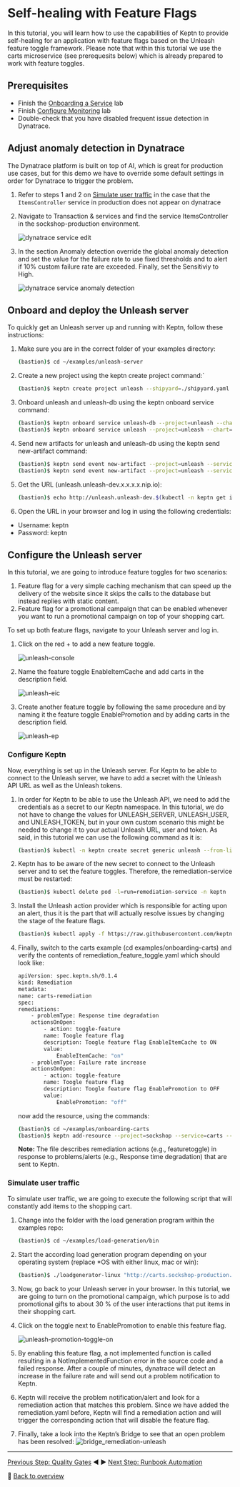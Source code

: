 # Self-healing with Feature Flags

In this tutorial, you will learn how to use the capabilities of Keptn to provide self-healing for an application with feature flags based on the Unleash feature toggle framework. Please note that within this tutorial we use the carts microservice (see prerequesits below) which is already prepared to work with feature toggles.

## Prerequisites

- Finish the [Onboarding a Service] lab
- Finish [Configure Monitoring] lab
- Double-check that you have disabled frequent issue detection in Dynatrace.

## Adjust anomaly detection in Dynatrace

The Dynatrace platform is built on top of AI, which is great for production use cases, but for this demo we have to override some default settings in order for Dynatrace to trigger the problem.

1. Refer to steps 1 and 2 on [Simulate user traffic](#simulate-user-traffic) in the case that the `ItemsController` service in production does not appear on dynatrace

1. Navigate to Transaction & services and find the service ItemsController in the sockshop-production environment.

    ![dynatrace service edit](../assets/dynatrace-service-edit.png)

1. In the section Anomaly detection override the global anomaly detection and set the value for the failure rate to use fixed thresholds and to alert if 10% custom failure rate are exceeded. Finally, set the Sensitiviy to High.

    ![dynatrace service anomaly detection](../assets/dynatrace-service-anomaly-detection.png)

## Onboard and deploy the Unleash server

To quickly get an Unleash server up and running with Keptn, follow these instructions:

1. Make sure you are in the correct folder of your examples directory:

    ```bash
    (bastion)$ cd ~/examples/unleash-server
    ```

1. Create a new project using the keptn create project command:`

    ```bash
    (bastion)$ keptn create project unleash --shipyard=./shipyard.yaml
    ```

1. Onboard unleash and unleash-db using the keptn onboard service command:

    ```bash 
    (bastion)$ keptn onboard service unleash-db --project=unleash --chart=./unleash-db
    (bastion)$ keptn onboard service unleash --project=unleash --chart=./unleash
    ```

1. Send new artifacts for unleash and unleash-db using the keptn send new-artifact command:

    ```bash
    (bastion)$ keptn send event new-artifact --project=unleash --service=unleash-db --image=postgres:10.4
    (bastion)$ keptn send event new-artifact --project=unleash --service=unleash --image=docker.io/keptnexamples/unleash:1.0.0
    ```

1. Get the URL (unleash.unleash-dev.x.x.x.x.nip.io):

    ```bash 
    (bastion)$ echo http://unleash.unleash-dev.$(kubectl -n keptn get ingress api-keptn-ingress -ojsonpath='{.spec.rules[0].host}')
    ```

1. Open the URL in your browser and log in using the following credentials:

- Username: keptn
- Password: keptn

## Configure the Unleash server

In this tutorial, we are going to introduce feature toggles for two scenarios:

1. Feature flag for a very simple caching mechanism that can speed up the delivery of the website since it skips the calls to the database but instead replies with static content.
1. Feature flag for a promotional campaign that can be enabled whenever you want to run a promotional campaign on top of your shopping cart.

To set up both feature flags, navigate to your Unleash server and log in.

1. Click on the red + to add a new feature toggle.

    ![unleash-console](../assets/unleash-console.png)

1. Name the feature toggle EnableItemCache and add carts in the description field.

    ![unleash-eic](../assets/unleash-eic.png)

1. Create another feature toggle by following the same procedure and by naming it the feature toggle EnablePromotion and by adding carts in the description field.

    ![unleash-ep](../assets/unleash-ep.png)

### Configure Keptn

Now, everything is set up in the Unleash server. For Keptn to be able to connect to the Unleash server, we have to add a secret with the Unleash API URL as well as the Unleash tokens.

1. In order for Keptn to be able to use the Unleash API, we need to add the credentials as a secret to our Keptn namespace. In this tutorial, we do not have to change the values for UNLEASH_SERVER, UNLEASH_USER, and UNLEASH_TOKEN, but in your own custom scenario this might be needed to change it to your actual Unleash URL, user and token. As said, in this tutorial we can use the following command as it is:

    ```bash
    (bastion)$ kubectl -n keptn create secret generic unleash --from-literal="UNLEASH_SERVER_URL=http://unleash.unleash-dev/api" --from-literal="UNLEASH_USER=keptn" --from-literal="UNLEASH_TOKEN=keptn"
    ```

1. Keptn has to be aware of the new secret to connect to the Unleash server and to set the feature toggles. Therefore, the remediation-service must be restarted:

    ```bash
    (bastion)$ kubectl delete pod -l=run=remediation-service -n keptn
    ```
1. Install the Unleash action provider which is responsible for acting upon an alert, thus it is the part that will actually resolve issues by changing the stage of the feature flags.
    ```bash
    (bastion)$ kubectl apply -f https://raw.githubusercontent.com/keptn-contrib/unleash-service/release-0.1.0/deploy/service.yaml
    ```

2. Finally, switch to the carts example (cd examples/onboarding-carts) and verify the contents of remediation_feature_toggle.yaml which should look like:

    ```bash
    apiVersion: spec.keptn.sh/0.1.4
    kind: Remediation
    metadata:
    name: carts-remediation
    spec:
    remediations:
        - problemType: Response time degradation
        actionsOnOpen:
            - action: toggle-feature
            name: Toogle feature flag
            description: Toogle feature flag EnableItemCache to ON
            value:
                EnableItemCache: "on"
        - problemType: Failure rate increase
        actionsOnOpen:
            - action: toggle-feature
            name: Toogle feature flag
            description: Toogle feature flag EnablePromotion to OFF
            value:
                EnablePromotion: "off"
    ```

    now add the resource, using the commands:

    ```bash
    (bastion)$ cd ~/examples/onboarding-carts
    (bastion)$ keptn add-resource --project=sockshop --service=carts --stage=production --resource=remediation_feature_toggle.yaml --resourceUri=remediation.yaml
    ```

    **Note:** The file describes remediation actions (e.g., featuretoggle) in response to problems/alerts (e.g., Response time degradation) that are sent to Keptn.

### Simulate user traffic

To simulate user traffic, we are going to execute the following script that will constantly add items to the shopping cart.

1. Change into the folder with the load generation program within the examples repo:

    ```bash
    (bastion)$ cd ~/examples/load-generation/bin
    ```

1. Start the according load generation program depending on your operating system (replace *OS with either linux, mac or win):

    ```bash
    (bastion)$ ./loadgenerator-linux "http://carts.sockshop-production.$(kubectl get cm keptn-domain -n keptn -o=jsonpath='{.data.app_domain}')" 
    ```

1. Now, go back to your Unleash server in your browser. In this tutorial, we are going to turn on the promotional campaign, which purpose is to add promotional gifts to about 30 % of the user interactions that put items in their shopping cart.

1. Click on the toggle next to EnablePromotion to enable this feature flag.

    ![unleash-promotion-toggle-on](../assets/unleash-promotion-toggle-on.png)

1. By enabling this feature flag, a not implemented function is called resulting in a NotImplementedFunction error in the source code and a failed response. After a couple of minutes, dynatrace will detect an increase in the failure rate and will send out a problem notification to Keptn.

1. Keptn will receive the problem notification/alert and look for a remediation action that matches this problem. Since we have added the remediation.yaml before, Keptn will find a remediation action and will trigger the corresponding action that will disable the feature flag.

1. Finally, take a look into the Keptn’s Bridge to see that an open problem has been resolved:
    ![bridge_remediation-unleash](../assets/bridge-remediation-unleash.png)

---

[Previous Step: Quality Gates](../04_Quality_Gates) :arrow_backward: :arrow_forward: [Next Step: Runbook Automation](../06_Runbook_Automation)

:arrow_up_small: [Back to overview](../)

[Onboarding a Service]: ../03_Onboard_Service/README.md
[Configure Monitoring]: ../02_Configure_Monitoring/README.md